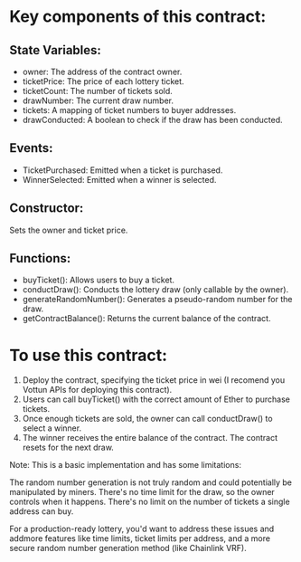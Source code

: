 # Key components of this contract:

## State Variables:

- owner: The address of the contract owner.
- ticketPrice: The price of each lottery ticket.
- ticketCount: The number of tickets sold.
- drawNumber: The current draw number.
- tickets: A mapping of ticket numbers to buyer addresses.
- drawConducted: A boolean to check if the draw has been conducted.


## Events:

- TicketPurchased: Emitted when a ticket is purchased.
- WinnerSelected: Emitted when a winner is selected.


## Constructor:

Sets the owner and ticket price.


## Functions:

- buyTicket(): Allows users to buy a ticket.
- conductDraw(): Conducts the lottery draw (only callable by the owner).
- generateRandomNumber(): Generates a pseudo-random number for the draw.
- getContractBalance(): Returns the current balance of the contract.


# To use this contract:

1.  Deploy the contract, specifying the ticket price in wei (I recomend you Vottun APIs for deploying this contract).
2. Users can call buyTicket() with the correct amount of Ether to purchase tickets.
3.  Once enough tickets are sold, the owner can call conductDraw() to select a winner.
4.  The winner receives the entire balance of the contract.
The contract resets for the next draw.

Note: This is a basic implementation and has some limitations:

The random number generation is not truly random and could potentially be manipulated by miners.
There's no time limit for the draw, so the owner controls when it happens.
There's no limit on the number of tickets a single address can buy.

For a production-ready lottery, you'd want to address these issues and addmore features like time limits, ticket limits per address, and a more secure random number generation method (like Chainlink VRF).
